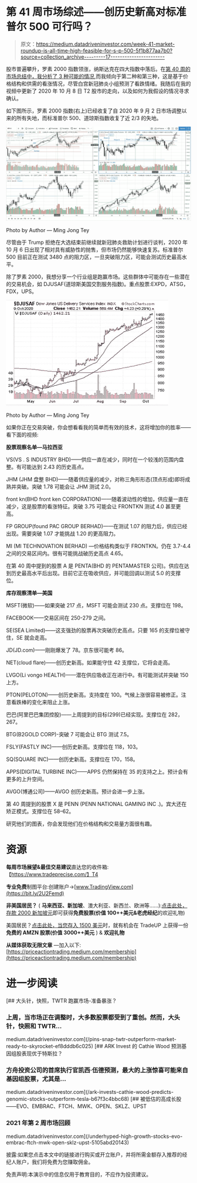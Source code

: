 # 第 41 周市场综述——创历史新高对标准普尔 500 可行吗？

> 原文：<https://medium.datadriveninvestor.com/week-41-market-roundup-is-all-time-high-feasible-for-s-p-500-5f1b877aa7b0?source=collection_archive---------17----------------------->

股市普遍攀升，罗素 2000 指数领涨，纳斯达克在四大指数中落后。在[第 40 周的市场总结中，我分析了 3 种可能的情况](/week-40-market-roundup-how-will-the-white-house-cluster-affecting-s-p-500-f40952ee7657),而我倾向于第二种和第三种，这是基于价格结构和供需的看涨情况，尽管白宫新冠肺炎小组预测了看跌情绪。我随后在我的视频中更新了 2020 年 10 月 8 日 T2 股市的走向，以及如何为我假设的情况寻求确认。

如下图所示，罗素 2000 指数(右上)已经收复了自 2020 年 9 月 2 日市场调整以来的所有失地，而标准普尔 500、道琼斯指数收复了近 2/3 的失地。

![](img/60d016fae3b4e0344a8ea844aa79f582.png)

Photo by Author — Ming Jong Tey

尽管由于 Trump 拒绝在大选结束前继续就新冠肺炎救助计划进行谈判，2020 年 10 月 6 日出现了相对具有威胁性的抛售，但市场仍然能够快速复苏。标准普尔 500 目前正在测试 3480 点的阻力区，一旦突破阻力区，可能会测试历史最高水平。

除了罗素 2000，我想分享一个行业组是跑赢市场。这些群体中可能存在一些潜在的交易机会，如 DJUSAF(道琼斯美国交割服务指数)。重点股票:EXPD，ATSG，FDX，UPS。

![](img/e811e5e85fd6e01e8760fb2d9ab8af2d.png)

Photo by Author — Ming Jong Tey

如果你正在交易突破，你会想看看我的简单而有效的技术，这将增加你的胜率——看下面的视频:

**股票观察名单—马拉西亚**

VS(VS . S INDUSTRY BHD)——供应一直在减少，同时在一个较浅的范围内盘整。有可能达到 2.43 的历史高点。

JHM (JHM 盘整 BHD)——随着供应量的减少，对称三角形形态(顶点形成)即将成熟并突破。突破 1.78 可能会让 JHM 测试 2.0。

front kn(BHD front ken CORPORATION)——随着波动性的增加，供应量一直在减少，这是股票的看涨特征。突破 3.75 可能会让 FRONTKN 测试 4.0 甚至更高。

FP GROUP(found PAC GROUP BERHAD)——在测试 1.07 的阻力后，供应已经出现。需要突破 1.07 才能挑战 1.20 的更高阻力。

MI (MI TECHNOVATION BERHAD) —价格结构类似于 FRONTKN。仍在 3.7-4.4 之间的交易区间内。很有可能挑战破历史高点 4.65。

在第 40 周中提到的股票 A 是 PENTA(BHD 的 PENTAMASTER 公司)。供应在达到历史最高水平后出现。目前它正在吸收供应，并可能回调以测试 5.0 的支撑位。

**库存观察清单—美国**

MSFT(微软)——如果突破 217 点，MSFT 可能会测试 230 点。支撑位在 198。

FACEBOOK——交易区间在 250-279 之间。

SE(SEA Limited)——这支强劲的股票再次突破历史高点。只要 165 的支撑位被守住，SE 就会走高。

JD(JD.com)——刚刚爆发了 78。京东很可能考 86。

NET(cloud flare)——创历史新高。如果能守住 42 支撑位，它将会走高。

LVGO(Li vongo HEALTH)——潜在供应吸收正在进行中。有可能测试并突破 150 上方。

PTON(PELOTON)——创历史新高。支持度在 100。气候上涨很容易被修正。注意看跌棒的变化来阻止上涨。

巴巴(阿里巴巴集团控股)——上周提到的目标(299)已经实现。支撑位在 282，267。

BTG(B2GOLD CORP)-突破 7 可能会让 BTG 测试 7.5。

FSLY(FASTLY INC)——创历史新高。支撑位在 118，103。

SQ(SQUARE INC)——创历史新高。支撑位在 170，158。

APPS(DIGITAL TURBINE INC)——APPS 仍然保持在 35 的支持之上。预计会有更多的上升空间。

AVGO(博通公司)——AVGO 创历史新高。预计会进一步上涨。

第 40 周提到的股票 X 是 PENN (PENN NATIONAL GAMING INC .)。宾大还在矫正模式。支撑位在 58–62。

研究他们的图表，你会发现他们在价格结构和交易量方面很有趣。

# 资源

**每周市场展望&最佳交易建议**直达您的收件箱:【https://www.tradeprecise.com/】T4

**专业免费**制图平台:创建账户→[www.TradingView.com](https://bit.ly/2U2Femd)

**非美国居民？** ( **马来西亚、新加坡**、澳大利亚、新西兰、欧洲等……):[点击此处，存款 2000 新加坡元](https://ji.hn/sgtiger)即可获得**免费股票(价值 100++美元&老虎经纪**的欢迎礼物)

美国居民？[点击此处，当您存入 1500 美元](https://ji.hn/ustradeup)时，就有机会在 TradeUP 上获得一份**免费的 AMZN 股票(价值 3000++美元** ) & **欢迎礼物**

**从媒体获取无限文章** —加入以下:[https://priceactiontrading.medium.com/membership](https://priceactiontrading.medium.com/membership)

# 进一步阅读

[](/pins-snap-twtr-outperform-market-ready-to-skyrocket-ef8dddb6c025) [## 大头针，快照，TWTR 跑赢市场-准备暴涨？

### 上周，当市场正在调整时，大多数股票都受到了重创。然而，大头针，快照和 TWTR…

medium.datadriveninvestor.com](/pins-snap-twtr-outperform-market-ready-to-skyrocket-ef8dddb6c025) [](/ark-invests-cathie-wood-predicts-genomic-stocks-outperform-tesla-b67f3c4bbc68) [## ARK Invest 的 Cathie Wood 预测基因组股表现优于特斯拉？

### 方舟投资公司的首席执行官凯西·伍德预测，最大的上涨惊喜可能来自基因组股票，尤其是…

medium.datadriveninvestor.com](/ark-invests-cathie-wood-predicts-genomic-stocks-outperform-tesla-b67f3c4bbc68) [](/underhyped-high-growth-stocks-evo-embrac-ftch-mwk-open-sklz-upst-5105abd20143) [## 被低估的高成长股——EVO、EMBRAC、FTCH、MWK、OPEN、SKLZ、UPST

### 2021 年第 2 周市场回顾

medium.datadriveninvestor.com](/underhyped-high-growth-stocks-evo-embrac-ftch-mwk-open-sklz-upst-5105abd20143) 

披露:如果您点击本文中的链接进行购买或开立账户，并将所需金额存入推荐的经纪人账户，我们将免费为您赚取佣金。

免责声明:本演示中的信息仅用于教育目的，不应作为投资建议。